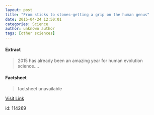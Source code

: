```yaml
---
layout: post
title: "From sticks to stones—getting a grip on the human genus"
date: 2015-04-24 12:50:01
categories: Science
author: unknown author
tags: [other sciences]
---
```



#### Extract
>2015 has already been an amazing year for human evolution science....

#### Factsheet
>factsheet unavailable

[Visit Link](http://phys.org/news349081366.html)

id:  114269

